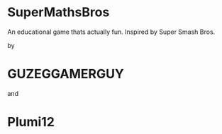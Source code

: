 # SuperMathsBros
An educational game thats actually fun. Inspired by Super Smash Bros.

by
# GUZEGGAMERGUY
and
# Plumi12
